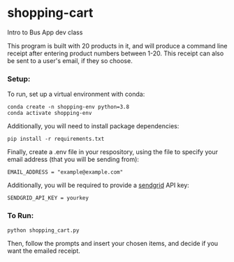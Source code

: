 # shopping-cart
Intro to Bus App dev class

This program is built with 20 products in it, and will produce a command line receipt after entering product numbers between 1-20. This receipt can also be sent to a user's email, if they so choose.

### Setup:
To run, set up a virtual environment with conda:

```
conda create -n shopping-env python=3.8
conda activate shopping-env
```

Additionally, you will need to install package dependencies:

```
pip install -r requirements.txt
```

Finally, create a .env file in your respository, using the file to specify your email address (that you will be sending from):
```
EMAIL_ADDRESS = "example@example.com"
```
Additionally, you will be required to provide a [sendgrid](http://sendgrid.com/) API key:
```
SENDGRID_API_KEY = yourkey
```

### To Run:

```
python shopping_cart.py
```
Then, follow the prompts and insert your chosen items, and decide if you want the emailed receipt.